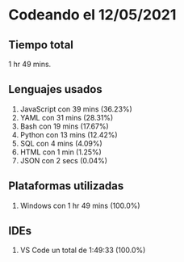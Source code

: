 # Codeando el 12/05/2021

## Tiempo total
1 hr 49 mins.

## Lenguajes usados
1. JavaScript con 39 mins (36.23%)
1. YAML con 31 mins (28.31%)
1. Bash con 19 mins (17.67%)
1. Python con 13 mins (12.42%)
1. SQL con 4 mins (4.09%)
1. HTML con 1 min (1.25%)
1. JSON con 2 secs (0.04%)

## Plataformas utilizadas
1. Windows con 1 hr 49 mins (100.0%)

## IDEs
1. VS Code un total de 1:49:33 (100.0%)
